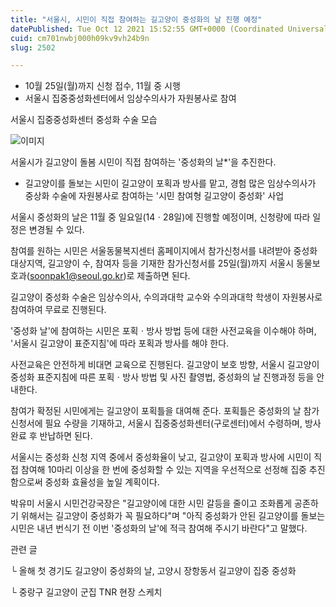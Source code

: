 ```yaml
---
title: "서울시, 시민이 직접 참여하는 길고양이 중성화의 날 진행 예정"
datePublished: Tue Oct 12 2021 15:52:55 GMT+0000 (Coordinated Universal Time)
cuid: cm701nwbj000h09kv9vh24b9n
slug: 2502

---
```



- 10월 25일(월)까지 신청 접수, 11월 중 시행
- 서울시 집중중성화센터에서 임상수의사가 자원봉사로 참여

서울시 집중중성화센터 중성화 수술 모습

![이미지](https://cdn.hashnode.com/res/hashnode/image/upload/v1739251879427/4621da1c-c29f-4f54-aa7a-1135ce4489e1.png)

서울시가 길고양이 돌봄 시민이 직접 참여하는 '중성화의 날*'을 추진한다.

* 길고양이를 돌보는 시민이 길고양이 포획과 방사를 맡고, 경험 많은 임상수의사가 중상화 수술에 자원봉사로 참여하는 '시민 참여형 길고양이 중성화' 사업

서울시 중성화의 날은 11월 중 일요일(14ㆍ28일)에 진행할 예정이며, 신청량에 따라 일정은 변경될 수 있다.

참여를 원하는 시민은 서울동물복지센터 홈페이지에서 참가신청서를 내려받아 중성화 대상지역, 길고양이 수, 참여자 등을 기재한 참가신청서를 25일(월)까지 서울시 동물보호과(soonpak1@seoul.go.kr)로 제출하면 된다.

길고양이 중성화 수술은 임상수의사, 수의과대학 교수와 수의과대학 학생이 자원봉사로 참여하여 무료로 진행된다.

'중성화 날'에 참여하는 시민은 포획ㆍ방사 방법 등에 대한 사전교육을 이수해야 하며, '서울시 길고양이 표준지침'에 따라 포획과 방사를 해야 한다.

사전교육은 안전하게 비대면 교육으로 진행된다. 길고양이 보호 방향, 서울시 길고양이 중성화 표준지침에 따른 포획ㆍ방사 방법 및 사진 촬영법, 중성화의 날 진행과정 등을 안내한다.

참여가 확정된 시민에게는 길고양이 포획틀을 대여해 준다. 포획틀은 중성화의 날 참가신청서에 필요 수량을 기재하고, 서울시 집중중성화센터(구로센터)에서 수령하며, 방사 완료 후 반납하면 된다.

서울시는 중성화 신청 지역 중에서 중성화율이 낮고, 길고양이 포획과 방사에 시민이 직접 참여해 10마리 이상을 한 번에 중성화할 수 있는 지역을 우선적으로 선정해 집중 추진함으로써 중성화 효율성을 높일 계획이다.

박유미 서울시 시민건강국장은 "길고양이에 대한 시민 갈등을 줄이고 조화롭게 공존하기 위해서는 길고양이 중성화가 꼭 필요하다"며 "아직 중성화가 안된 길고양이를 돌보는 시민은 내년 번식기 전 이번 '중성화의 날'에 적극 참여해 주시기 바란다"고 말했다.

관련 글

└ 올해 첫 경기도 길고양이 중성화의 날, 고양시 장항동서 길고양이 집중 중성화

└ 중랑구 길고양이 군집 TNR 현장 스케치